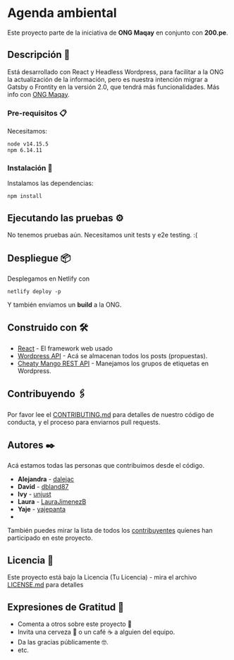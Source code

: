 # Agenda ambiental

Este proyecto parte de la iniciativa de **ONG Maqay** en conjunto con **200.pe**.

## Descripción 🚀

Está desarrollado con React y Headless Wordpress, para facilitar a la ONG la actualización de la información, pero es nuestra intención migrar a Gatsby o Frontity en la versión 2.0, que tendrá más funcionalidades. Más info con [ONG Maqay](hola@maqay.org).

### Pre-requisitos 📋

Necesitamos:

```
node v14.15.5
npm 6.14.11
```

### Instalación 🔧

Instalamos las dependencias:

```
npm install
```

## Ejecutando las pruebas ⚙️

No tenemos pruebas aún. Necesitamos unit tests y e2e testing. :(

## Despliegue 📦

Desplegamos en Netlify con 
```
netlify deploy -p
```
Y también enviamos un **build** a la ONG.

## Construido con 🛠️

* [React]() - El framework web usado
* [Wordpress API](https://developer.wordpress.org/rest-api/) - Acá se almacenan todos los posts (propuestas).
* [Cheaty Mango REST API](https://documentation.chattymango.com/documentation/tag-groups-premium/for-developers/rest-api/) - Manejamos los grupos de etiquetas en Wordpress.

## Contribuyendo 🖇️

Por favor lee el [CONTRIBUTING.md](https://gist.github.com/villanuevand/xxxxxx) para detalles de nuestro código de conducta, y el proceso para enviarnos pull requests.


## Autores ✒️

Acá estamos todas las personas que contribuimos desde el código.

* **Alejandra** - [dalejac](https://github.com/dalejac)
* **David** - [dbland87](https://github.com/dbland87)
* **Ivy** - [unjust](https://github.com/unjust)
* **Laura** - [LauraJimenezB](https://github.com/LauraJimenezB)
* **Yaje** - [yajepanta](https://github.com/yajepanta)
*
También puedes mirar la lista de todos los [contribuyentes](https://github.com/yajepanta/maqay-agenda-ambiental/contributors) quíenes han participado en este proyecto. 

## Licencia 📄

Este proyecto está bajo la Licencia (Tu Licencia) - mira el archivo [LICENSE.md](LICENSE.md) para detalles

## Expresiones de Gratitud 🎁

* Comenta a otros sobre este proyecto 📢
* Invita una cerveza 🍺 o un café ☕ a alguien del equipo. 
* Da las gracias públicamente 🤓.
* etc.

